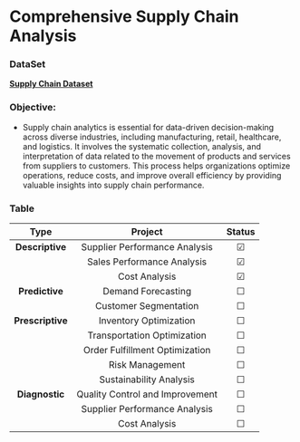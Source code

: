 # Comprehensive Supply Chain Analysis

### DataSet 
**[Supply Chain Dataset](https://www.kaggle.com/datasets/amirmotefaker/supply-chain-dataset)**

### Objective: 
- Supply chain analytics is essential for data-driven decision-making across diverse industries, including manufacturing, retail, healthcare, and logistics. It involves the systematic collection, analysis, and interpretation of data related to the movement of products and services from suppliers to customers. This process helps organizations optimize operations, reduce costs, and improve overall efficiency by providing valuable insights into supply chain performance.


### Table
|**Type**| **Project**|**Status**|
|:-------------------:|:-------------------:|:-------------------:|
| **Descriptive**   | Supplier Performance Analysis |&#9745;|
|                   | Sales Performance Analysis|&#9745;|
|                   | Cost Analysis|&#9745;|
| **Predictive**    | Demand Forecasting|&#9744;|
|                   | Customer Segmentation|&#9744;|
| **Prescriptive**  | Inventory Optimization|&#9744;|
|                   | Transportation Optimization|&#9744;|
|                   | Order Fulfillment Optimization|&#9744;|
|                   | Risk Management|&#9744;|
|                   | Sustainability Analysis|&#9744;|
| **Diagnostic**    | Quality Control and Improvement|&#9744;|
|                   | Supplier Performance Analysis|&#9744;|
|                   | Cost Analysis|&#9744;|
